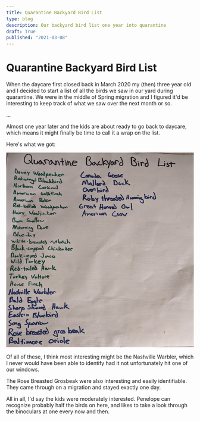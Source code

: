 ```yaml
---
title: Quarantine Backyard Bird List
type: blog
description: Our backyard bird list one year into quarantine
draft: True
published: "2021-03-08"
---
```


# Quarantine Backyard Bird List

When the daycare first closed back in March 2020 my (then) three year old and I
decided to start a list of all the birds we saw in our yard during quarantine.
We were in the middle of Spring migration and I figured it'd be interesting to
keep track of what we saw over the next month or so.

...

Almost one year later and the kids are about ready to go back to daycare, which
means it might finally be time to call it a wrap on the list.

Here's what we got:

![Quarantine Backyard Bird List](images/bird-list.jpg)

Of all of these, I think most interesting might be the Nashville Warbler, which
I never would have been able to identify had it not unfortunately hit one of
our windows.

The Rose Breasted Grosbeak were also interesting and easily identifiable. They
came through on a migration and stayed exactly one day.

All in all, I'd say the kids were moderately interested. Penelope can recognize
probably half the birds on here, and likes to take a look through the
binoculars at one every now and then.
